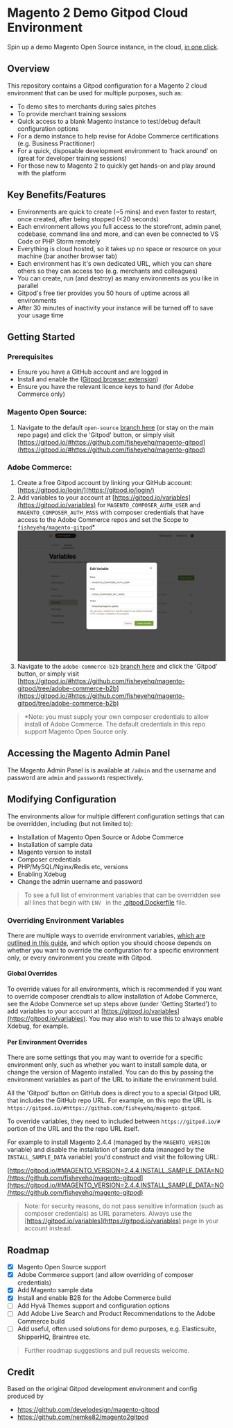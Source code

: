 # Magento 2 Demo Gitpod Cloud Environment

Spin up a demo Magento Open Source instance, in the cloud, [in one click](https://gitpod.io/#https://github.com/fisheyehq/magento-gitpod).

## Overview

This repository contains a Gitpod configuration for a Magento 2 cloud environment that can be used for multiple purposes, such as:
* To demo sites to merchants during sales pitches
* To provide merchant training sessions
* Quick access to a blank Magento instance to test/debug default configuration options
* For a demo instance to help revise for Adobe Commerce certifications (e.g. Business Practitioner)
* For a quick, disposable development environment to 'hack around' on (great for developer training sessions)
* For those new to Magento 2 to quickly get hands-on and play around with the platform

## Key Benefits/Features
* Environments are quick to create (~5 mins) and even faster to restart, once created, after being stopped (<20 seconds)
* Each environment allows you full access to the storefront, admin panel, codebase, command line and more, and can even be connected to VS Code or PHP Storm remotely
* Everything is cloud hosted, so it takes up no space or resource on your machine (bar another browser tab)
* Each environment has it's own dedicated URL, which you can share others so they can access too (e.g. merchants and colleagues)
* You can create, run (and destroy) as many environments as you like in parallel
* Gitpod's free tier provides you 50 hours of uptime across all environments
* After 30 minutes of inactivity your instance will be turned off to save your usage time
  
## Getting Started

### Prerequisites
* Ensure you have a GitHub account and are logged in
* Install and enable the ([Gitpod browser extension](https://www.gitpod.io/docs/browser-extension))
* Ensure you have the relevant licence keys to hand (for Adobe Commerce only)

### Magento Open Source:
1. Navigate to the default `open-source` [branch here](https://github.com/fisheyehq/magento-gitpod/tree/magento-open-source) (or stay on the main repo page) and click the 'Gitpod' button, or simply visit [https://gitpod.io/#https://github.com/fisheyehq/magento-gitpod](https://gitpod.io/#https://github.com/fisheyehq/magento-gitpod)

### Adobe Commerce:
1. Create a free Gitpod account by linking your GitHub account: [https://gitpod.io/login/](https://gitpod.io/login/)
2. Add variables to your account at [https://gitpod.io/variables](https://gitpod.io/variables) for `MAGENTO_COMPOSER_AUTH_USER` and `MAGENTO_COMPOSER_AUTH_PASS` with composer credentials that have access to the Adobe Commerce repos and set the Scope to `fisheyehq/magento-gitpod`\*
![Gitpod Variables Setup Screenshot](./gitpod-variables-setup.png)
3. Navigate to the `adobe-commerce-b2b` [branch here](https://github.com/fisheyehq/magento-gitpod/tree/adobe-commerce-b2b) and click the 'Gitpod' button, or simply visit [https://gitpod.io/#https://github.com/fisheyehq/magento-gitpod/tree/adobe-commerce-b2b](https://gitpod.io/#https://github.com/fisheyehq/magento-gitpod/tree/adobe-commerce-b2b)

> \*Note: you must supply your own composer credentials to allow install of Adobe Commerce. The default credentials in this repo support Magento Open Source only.

## Accessing the Magento Admin Panel
The Magento Admin Panel is is available at `/admin` and the username and password are `admin` and `password1` respectively.

## Modifying Configuration
The environments allow for multiple different configuration settings that can be overridden, including (but not limited to):
* Installation of Magento Open Source or Adobe Commerce
* Installation of sample data
* Magento version to install
* Composer credentials
* PHP/MySQL/Nginx/Redis etc, versions
* Enabling Xdebug
* Change the admin username and password

> To see a full list of environment variables that can be overridden see all lines that begin with `ENV ` in the [.gitpod.Dockerfile](https://github.com/fisheyehq/magento-gitpod/blob/magento-open-source/.gitpod.Dockerfile) file.

### Overriding Environment Variables

There are multiple ways to override environment variables, [which are outlined in this guide](https://www.gitpod.io/docs/environment-variables), and which option you should choose depends on whether you want to override the configuration for a specific environment only, or every environment you create with Gitpod.

#### Global Overrides
To override values for all environments, which is recommended if you want to override composer crendtials to allow installation of Adobe Commerce, see the Adobe Commerce set up steps above (under 'Getting Started') to add variables to your account at [https://gitpod.io/variables](https://gitpod.io/variables). You may also wish to use this to always enable Xdebug, for example.

#### Per Environment Overrides
There are some settings that you may want to override for a specific environment only, such as whether you want to install sample data, or change the version of Magento installed. You can do this by passing the environment variables as part of the URL to initiate the environment build.

All the 'Gitpod' button on GitHub does is direct you to a special Gitpod URL that includes the GitHub repo URL. For example, on this repo the URL is `https://gitpod.io/#https://github.com/fisheyehq/magento-gitpod`.

To override variables, they need to included between `https://gitpod.io/#` portion of the URL and the the repo URL itself.

For example to install Magento 2.4.4 (managed by the `MAGENTO_VERSION` variable) and disable the installation of sample data (managed by the `INSTALL_SAMPLE_DATA` variable) you'd construct and visit the following URL:

[https://gitpod.io/#MAGENTO_VERSION=2.4.4,INSTALL_SAMPLE_DATA=NO/https://github.com/fisheyehq/magento-gitpod](https://gitpod.io/#MAGENTO_VERSION=2.4.4,INSTALL_SAMPLE_DATA=NO/https://github.com/fisheyehq/magento-gitpod)

> Note: for security reasons, do not pass sensitive information (such as composer credentials) as URL parameters. Always use the [https://gitpod.io/variables](https://gitpod.io/variables) page in your account instead.

## Roadmap
- [x] Magento Open Source support
- [x] Adobe Commerce support (and allow overriding of composer credentials)
- [x] Add Magento sample data
- [x] Install and enable B2B for the Adobe Commerce build
- [ ] Add Hyvä Themes support and configuration options
- [ ] Add Adobe Live Search and Product Recommendations to the Adobe Commerce build
- [ ] Add useful, often used solutions for demo purposes, e.g. Elasticsuite, ShipperHQ, Braintree etc.

> Further roadmap suggestions and pull requests welcome.

## Credit
Based on the original Gitpod development environment and config produced by
* https://github.com/develodesign/magento-gitpod
* https://github.com/nemke82/magento2gitpod
